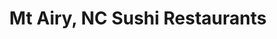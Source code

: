 ---
layout: city
title: Mt Airy, NC Sushi Restaurants
permalink: /north-carolina/mt-airy/
stateAbbr: NC
stateName: North Carolina
cityName: Mt Airy
---